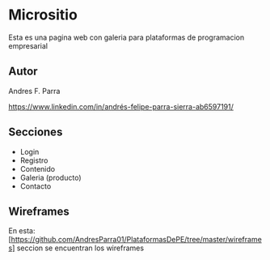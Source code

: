 # Micrositio

Esta es una pagina web con galeria para plataformas de programacion empresarial

## Autor

Andres F. Parra

https://www.linkedin.com/in/andrés-felipe-parra-sierra-ab6597191/

## Secciones

* Login
* Registro
* Contenido
* Galeria (producto)
* Contacto

## Wireframes

En esta:[https://github.com/AndresParra01/PlataformasDePE/tree/master/wireframes] seccion se encuentran los wireframes 
